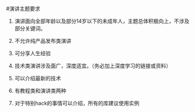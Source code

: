 #演讲主题要求

1. 演讲面向全部年龄以及部分14岁以下的未成年人，主题总体积极向上，不涉及部分关键词。

2. 不允许纯产品发布类演讲

3. 可分享人生经验

4. 技术类演讲涉及面广，深度适宜。（务必加上深度学习的链接或资料）

5. 可以介绍最新的技术

6. 有教程类和演讲类两种

7. 对于特别hack的事情可以介绍，所有的库建议使用实例